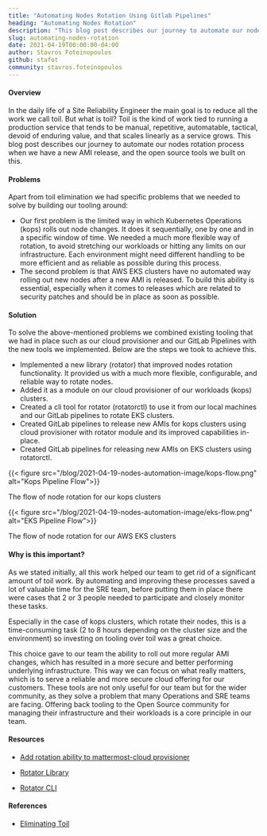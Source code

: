 ```yaml
---
title: "Automating Nodes Rotation Using Gitlab Pipelines"
heading: "Automating Nodes Rotation"
description: "This blog post describes our journey to automate our nodes rotation process when we have a new AMI release, and the open source tools we built on this."
slug: automating-nodes-rotation
date: 2021-04-19T00:00:00-04:00
author: Stavros Foteinopoulos
github: stafot
community: stavros.foteinopoulos
---
```


#### Overview

In the daily life of a Site Reliability Engineer the main goal is to reduce all the work we call toil. But what is toil? Toil is the kind of work tied to running a production service that tends to be manual, repetitive, automatable, tactical, devoid of enduring value, and that scales linearly as a service grows.
This blog post describes our journey to automate our nodes rotation process when we have a new AMI release, and the open source tools we built on this.

#### Problems

Apart from toil elimination we had specific problems that we needed to solve by building our tooling around:
- Our first problem is the limited way in which Kubernetes Operations (kops) rolls out node changes. It does it sequentially, one by one and in a specific window of time. We needed a much more flexible way of rotation, to avoid stretching our workloads or hitting any limits on our infrastructure. Each environment might need different handling to be more efficient and as reliable as possible during this process.
- The second problem is that AWS EKS clusters have no automated way rolling out new nodes after a new AMI is released. To build this ability is essential, especially when it comes to releases which are related to security patches and should be in place as soon as possible.

#### Solution

To solve the above-mentioned problems we combined existing tooling that we had in place such as our cloud provisioner and our GitLab Pipelines with the new tools we implemented. Below are the steps we took to achieve this.
- Implemented a new library (rotator) that improved nodes rotation functionality. It provided us with a much more flexible, configurable, and reliable way to rotate nodes.
- Added it as a module on our cloud provisioner of our workloads (kops) clusters.
- Created a cli tool for rotator (rotatorctl) to use it from our local machines and our GitLab pipelines to rotate EKS clusters.
- Created GitLab  pipelines to release new AMIs for kops clusters using cloud provisioner with rotator module and its improved capabilities in-place.
- Created GitLab pipelines for releasing new AMIs on EKS clusters using rotatorctl.

{{< figure src="/blog/2021-04-19-nodes-automation-image/kops-flow.png" alt="Kops Pipeline Flow">}}

The flow of node rotation for our kops clusters

{{< figure src="/blog/2021-04-19-nodes-automation-image/eks-flow.png" alt="EKS Pipeline Flow">}}

The flow of node rotation for our AWS EKS clusters

#### Why is this important?

As we stated initially, all this work helped our team to get rid of a significant amount of toil work. By automating and improving these processes saved a lot of valuable time for the SRE team, before putting them in place there were cases that 2 or 3 people needed to participate and closely monitor these tasks. 

Especially in the case of kops clusters, which rotate their nodes, this is a time-consuming task (2 to 8 hours depending on the cluster size and the environment) so investing on tooling over toil was a great choice. 

This choice gave to our team the ability to roll out more regular AMI changes, which has resulted in a more secure and better performing underlying infrastructure. This way we can focus on what really matters, which is to serve a reliable and more secure cloud offering for our customers.
These tools are not only useful for our team but for the wider community, as they solve a problem that many Operations and SRE teams are facing. Offering back tooling to the Open Source community for managing their infrastructure and their workloads is a core principle in our team.

#### Resources

- [Add rotation ability to mattermost-cloud provisioner](https://github.com/mattermost/mattermost-cloud/pull/423)
- [Rotator Library](https://github.com/mattermost/rotator)

- [Rotator CLI](https://github.com/mattermost/rotatorctl)

#### References

- [Eliminating Toil](https://sre.google/sre-book/eliminating-toil/)
